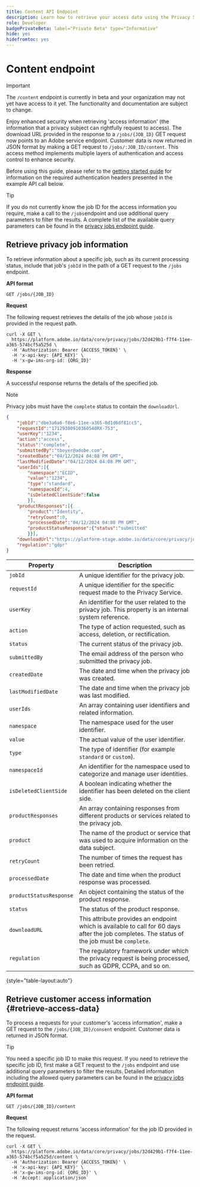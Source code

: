 ```yaml
---
title: Content API Endpoint
description: Learn how to retrieve your access data using the Privacy Service API.
role: Developer
badgePrivateBeta: label="Private Beta" type="Informative"
hide: yes
hidefromtoc: yes
---
```

# Content endpoint

>[!IMPORTANT]
>
>The `/content` endpoint is currently in beta and your organization may not yet have access to it yet. The functionality and documentation are subject to change.

<!-- Q) Should this be called 'access information' or 'customer content'? -->

Enjoy enhanced security when retrieving 'access information' (the information that a privacy subject can rightfully request to access). The download URL provided in the response to a `/jobs/{JOB_ID}` GET request now points to an Adobe service endpoint. Customer data is now returned in JSON format by making a GET request to `/jobs/:JOB_ID/content`. This access method implements multiple layers of authentication and access control to enhance security.

Before using this guide, please refer to the [getting started guide](./getting-started.md) for information on the required authentication headers presented in the example API call below.

>[!TIP]
>
>If you do not currently know the job ID for the access information you require, make a call to the `/jobs`endpoint and use additional query parameters to filter the results. A complete list of the available query parameters can be found in the [privacy jobs endpoint guide](./privacy-jobs.md).

## Retrieve privacy job information

To retrieve information about a specific job, such as its current processing status, include that job's `jobId` in the path of a GET request to the `/jobs` endpoint.

**API format**

```http
GET /jobs/{JOB_ID}
```

**Request**

The following request retrieves the details of the job whose `jobId` is provided in the request path.

```shell
curl -X GET \
  https://platform.adobe.io/data/core/privacy/jobs/32d429b1-f7f4-11ee-a365-574bcf5a525d \
  -H 'Authorization: Bearer {ACCESS_TOKEN}' \
  -H 'x-api-key: {API_KEY}' \
  -H 'x-gw-ims-org-id: {ORG_ID}'
```

**Response**

A successful response returns the details of the specified job.

>[!NOTE]
>
>Privacy jobs must have the `complete` status to contain the `downloadUrl`. 

```json
{
    "jobId":"dbe3a6a6-f8e6-11ee-a365-8d1d6df81cc5",
    "requestId":"17129380910360540RX-753",
    "userKey":"1234",
    "action":"access",
    "status":"complete",
    "submittedBy":"tboyer@adobe.com",
    "createdDate":"04/12/2024 04:08 PM GMT",
    "lastModifiedDate":"04/12/2024 04:08 PM GMT",
    "userIds":[{
        "namespace":"ECID",
        "value":"1234",
        "type":"standard",
        "namespaceId":4,
        "isDeletedClientSide":false
        }],
    "productResponses":[{
        "product":"Identity",
        "retryCount":0,
        "processedDate":"04/12/2024 04:08 PM GMT",
        "productStatusResponse":{"status":"submitted"
        }}],
    "downloadUrl":"https://platform-stage.adobe.io/data/core/privacy/jobs/dbe3a6a6-f8e6-11ee-a365-8d1d6df81cc5/content",
    "regulation":"gdpr"
}
```

| Property             | Description                                                                                               |
|----------------------|---------------------------------------------------------------------------------------------------------------|
| `jobId`              | A unique identifier for the privacy job.                                                                      |
| `requestId`          | A unique identifier for the specific request made to the Privacy Service.                                     |
| `userKey`            | An identifier for the user related to the privacy job. This property is an internal system reference.               |
| `action`             | The type of action requested, such as access, deletion, or rectification.                                     |
| `status`             | The current status of the privacy job.                                                                        |
| `submittedBy`        | The email address of the person who submitted the privacy job.                                                |
| `createdDate`        | The date and time when the privacy job was created.                                                           |
| `lastModifiedDate`   | The date and time when the privacy job was last modified.                                                     |
| `userIds`            | An array containing user identifiers and related information.                                                 |
| `namespace`          | The namespace used for the user identifier.                                                                   |
| `value`              | The actual value of the user identifier.                                                                      |
| `type`               | The type of identifier (for example `standard` or `custom`).                                                              |
| `namespaceId`        | An identifier for the namespace used to categorize and manage user identities.                                |
| `isDeletedClientSide`| A boolean indicating whether the identifier has been deleted on the client side.                              |
| `productResponses`   | An array containing responses from different products or services related to the privacy job.                 |
| `product`            | The name of the product or service that was used to acquire information on the data subject.                  |
| `retryCount`         | The number of times the request has been retried.                                                             |
| `processedDate`      | The date and time when the product response was processed.                                                    |
| `productStatusResponse`| An object containing the status of the product response.                                                    |
| `status`             | The status of the product response.                                                                           |
| `downloadURL`        | This attribute provides an endpoint which is available to call for 60 days after the job completes. The status of the job must be `complete`. |
| `regulation`         | The regulatory framework under which the privacy request is being processed, such as GDPR, CCPA, and so on.         |

{style="table-layout:auto"}

## Retrieve customer access information {#retrieve-access-data}

To process a requests for your customer's 'access information', make a GET request to the `/jobs/{JOB_ID}/consent` endpoint. Customer data is returned in JSON format.

>[!TIP]
>
>You need a specific job ID to make this request. If you need to retrieve the specific job ID, first make a GET request to the `/jobs` endpoint and use additional query parameters to filter the results. Detailed information including the allowed query parameters can be found in the [privacy jobs endpoint guide](./privacy-jobs.md).

**API format**

```http
GET /jobs/{JOB_ID}/content
```

**Request**

The following request returns 'access information' for the job ID provided in the request.

```shell
curl -X GET \
  https://platform.adobe.io/data/core/privacy/jobs/32d429b1-f7f4-11ee-a365-574bcf5a525d/content \
  -H 'Authorization: Bearer {ACCESS_TOKEN}' \
  -H 'x-api-key: {API_KEY}' \
  -H 'x-gw-ims-org-id: {ORG_ID}' \ 
  -H 'Accept: application/json`
```


